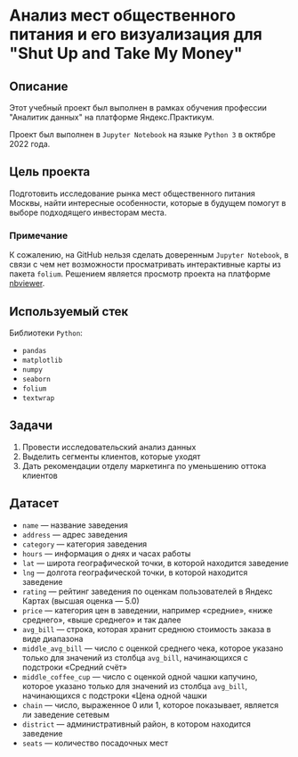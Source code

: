 # Анализ мест общественного питания и его визуализация для "Shut Up and Take My Money"

## Описание

Этот учебный проект был выполнен в рамках обучения профессии "Аналитик данных" на платформе Яндекс.Практикум.

Проект был выполнен в `Jupyter Notebook` на языке `Python 3` в октябре 2022 года.

## Цель проекта

Подготовить исследование рынка мест общественного питания Москвы, найти интересные особенности, которые в будущем помогут в выборе подходящего инвесторам места.

### Примечание 

К сожалению, на GitHub нельзя сделать доверенным `Jupyter Notebook`, в связи с чем нет возможности просматривать интерактивные карты из пакета `folium`. Решением является просмотр проекта на платформе [nbviewer](https://nbviewer.org/github/w3llnamed/Projects/blob/main/visualization/visualization.ipynb "nbviewer.org").

## Используемый стек

Библиотеки `Python`:
* `pandas`
* `matplotlib`
* `numpy`
* `seaborn`
* `folium`
* `textwrap`


## Задачи

1. Провести исследовательский анализ данных
2. Выделить сегменты клиентов, которые уходят
3. Дать рекомендации отделу маркетинга по уменьшению оттока клиентов

## Датасет

* `name` — название заведения
* `address` — адрес заведения
* `category` — категория заведения
* `hours` — информация о днях и часах работы
* `lat` — широта географической точки, в которой находится заведение
* `lng` — долгота географической точки, в которой находится заведение
* `rating` — рейтинг заведения по оценкам пользователей в Яндекс Картах (высшая оценка — 5.0)
* `price` — категория цен в заведении, например «средние», «ниже среднего», «выше среднего» и так далее
* `avg_bill` — строка, которая хранит среднюю стоимость заказа в виде диапазона
* `middle_avg_bill` — число с оценкой среднего чека, которое указано только для значений из столбца `avg_bill`, начинающихся с подстроки «Средний счёт»
* `middle_coffee_cup` — число с оценкой одной чашки капучино, которое указано только для значений из столбца `avg_bill`, начинающихся с подстроки «Цена одной чашки 
* `chain` — число, выраженное 0 или 1, которое показывает, является ли заведение сетевым
* `district` — административный район, в котором находится заведение
* `seats` — количество посадочных мест
